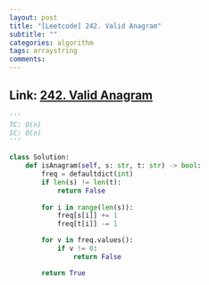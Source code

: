 ```yaml
---
layout: post
title: "[Leetcode] 242. Valid Anagram"
subtitle: ""
categories: algorithm
tags: arraystring
comments:
---
```


## Link: [242. Valid Anagram](https://leetcode.com/problems/valid-anagram/)

```py
'''
TC: O(n)
SC: O(n)
'''

class Solution:
    def isAnagram(self, s: str, t: str) -> bool:
        freq = defaultdict(int)
        if len(s) != len(t):
            return False
        
        for i in range(len(s)):
            freq[s[i]] += 1
            freq[t[i]] -= 1

        for v in freq.values():
            if v != 0:
                return False

        return True
            
```
